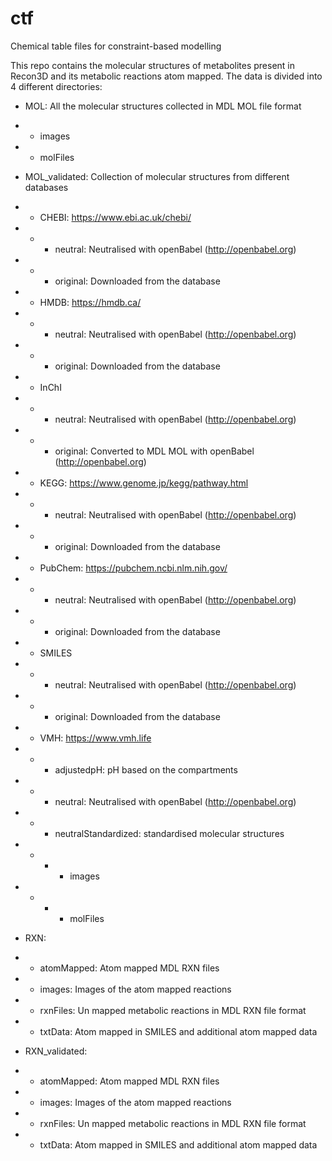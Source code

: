 # ctf
Chemical table files for constraint-based modelling

This repo contains the molecular structures of metabolites present in Recon3D and its metabolic reactions atom mapped. The data is divided into 4 different directories:

* MOL: All the molecular structures collected in MDL MOL file format			
* * images
* * molFiles

* MOL_validated: Collection of molecular structures from different databases
* * CHEBI: https://www.ebi.ac.uk/chebi/
* * * neutral: Neutralised with openBabel (http://openbabel.org)
* * * original: Downloaded from the database
* * HMDB: https://hmdb.ca/
* * * neutral: Neutralised with openBabel (http://openbabel.org)
* * * original: Downloaded from the database
* * InChI
* * * neutral: Neutralised with openBabel (http://openbabel.org)
* * * original: Converted to MDL MOL with openBabel (http://openbabel.org)
* * KEGG: https://www.genome.jp/kegg/pathway.html
* * * neutral: Neutralised with openBabel (http://openbabel.org)
* * * original: Downloaded from the database
* * PubChem: https://pubchem.ncbi.nlm.nih.gov/
* * * neutral: Neutralised with openBabel (http://openbabel.org)
* * * original: Downloaded from the database
* * SMILES
* * * neutral: Neutralised with openBabel (http://openbabel.org)
* * * original: Downloaded from the database
* * VMH: https://www.vmh.life
* * * adjustedpH: pH based on the compartments 
* * * neutral: Neutralised with openBabel (http://openbabel.org)
* * * neutralStandardized: standardised molecular structures
* * * * images
* * * * molFiles

* RXN: 
* * atomMapped: Atom mapped MDL RXN files
* * images: Images of the atom mapped reactions
* * rxnFiles: Un mapped metabolic reactions in MDL RXN file format
* * txtData: Atom mapped in SMILES and additional atom mapped data
	
* RXN_validated: 
* * atomMapped: Atom mapped MDL RXN files
* * images: Images of the atom mapped reactions
* * rxnFiles: Un mapped metabolic reactions in MDL RXN file format
* * txtData: Atom mapped in SMILES and additional atom mapped data